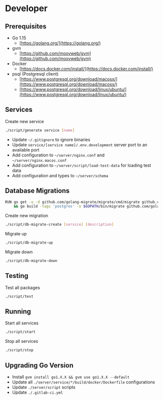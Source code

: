 # Developer

## Prerequisites

* Go 1.15
  * [https://golang.org/](https://golang.org/)
* gvm
  * [https://github.com/moovweb/gvm](https://github.com/moovweb/gvm)
* Docker
  * [https://docs.docker.com/install/](https://docs.docker.com/install/)
* psql (Postgresql client)
  * [https://www.postgresql.org/download/macosx/](https://www.postgresql.org/download/macosx/)
  * [https://www.postgresql.org/download/linux/ubuntu/](https://www.postgresql.org/download/linux/ubuntu/)

## Services

Create new service

```bash
./script/generate service [name]
```

* Update `~/.gitignore` to ignore binaries
* Update `service/[service name]/.env.development` server port to an available port
* Add configuration to `~/server/nginx.conf` and `~/server/nginx.macos.conf`
* Add configuration to `~/server/script/load-test-data` for loading test data
* Add configuration and types to `~/server/schema`

## Database Migrations

```bash
RUN go get -u -d github.com/golang-migrate/migrate/cmd/migrate github.com/lib/pq github.com/hashicorp/go-multierror \
    && go build -tags 'postgres' -o $GOPATH/bin/migrate github.com/golang-migrate/migrate/cmd/migrate
```

Create new migration

```bash
./script/db-migrate-create [service] [description]
```

Migrate up

```bash
./script/db-migrate-up
```

Migrate down

```bash
./script/db-migrate-down
```

## Testing

Test all packages

```bash
./script/test
```

## Running

Start all services

```bash
./script/start
```

Stop all services

```bash
./script/stop
```

## Upgrading Go Version

* Install `gvm install go1.X.X && gvm use go1.X.X --default`
* Update all `./server/service/*/build/docker/Dockerfile` configurations
* Update `./server/script` scripts
* Update `./.gitlab-ci.yml`
